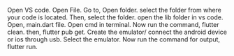 Open VS code.
Open File.
Go to, Open folder.
select the folder from where your code is located.
Then, select the folder.
open the lib folder in vs code.
Open, main.dart file.
Open cmd in terminal.
Now run the command, flutter clean.
then, flutter pub get.
Create the emulator/ connect the android device or ios through usb.
Select the emulator.
Now run the command for output, flutter run.
